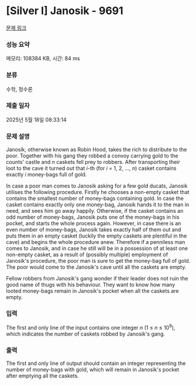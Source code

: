 # [Silver I] Janosik - 9691 

[문제 링크](https://www.acmicpc.net/problem/9691) 

### 성능 요약

메모리: 108384 KB, 시간: 84 ms

### 분류

수학, 정수론

### 제출 일자

2025년 5월 18일 08:33:14

### 문제 설명

<p>Janosik, otherwise known as Robin Hood, takes the rich to distribute to the poor. Together with his gang they robbed a convoy carrying gold to the counts' castle and <em>n</em> caskets fell prey to robbers. After transporting their loot to the cave it turned out that <em>i</em>-th (for <em>i</em> = 1, 2, ..., <em>n</em>) casket contains exactly <em>i</em> money-bags full of gold.</p>

<p>In case a poor man comes to Janosik asking for a few gold ducats, Janosik utilises the following procedure. Firstly he chooses a non-empty casket that contains the smallest number of money-bags containing gold. In case the casket contains exactly only one money-bag, Janosik hands it to the man in need, and sees him go away happily. Otherwise, if the casket contains an odd number of money-bags, Janosik puts one of the money-bags in his pocket, and starts the whole process again. However, in case there is an even number of money-bags, Janosik takes exactly half of them out and puts them in an empty casket (luckily the empty caskets are plentiful in the cave) and begins the whole procedure anew. Therefore if a penniless man comes to Janosik, and in case he still will be in a possession of at least one non-empty casket, as a result of (possibly multiple) employment of Janosik's procedure, the poor man is sure to get the money-bag full of gold. The poor would come to the Janosik's cave until all the caskets are empty.</p>

<p>Fellow robbers from Janosik's gang wonder if their leader does not ruin the good name of thugs with his behaviour. They want to know how many looted money-bags remain in Janosik's pocket when all the caskets are empty.</p>

### 입력 

 <p>The first and only line of the input contains one integer <em>n</em> (1 ≤ <em>n</em> ≤ 10<sup>9</sup>), which indicates the number of caskets robbed by Janosik's gang.</p>

### 출력 

 <p>The first and only line of output should contain an integer representing the number of money-bags with gold, which will remain in Janosik's pocket after emptying all the caskets.</p>

